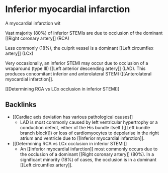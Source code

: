 # Inferior myocardial infarction

A myocardial infarction wit 

Vast majority (80%) of inferior STEMIs are due to occlusion of the dominant [[Right coronary artery]] (RCA)

Less commonly (18%), the culprit vessel is a dominant [[Left circumflex artery]] (LCx)

Very occasionally, an inferior STEMI may occur due to occlusion of a wraparound (type III) [[Left anterior descending artery]] (LAD). This produces concomitant inferior and anterolateral STEMI ([[Anterolateral myocardial infarction]].

[[Determining RCA vs LCx occlusion in inferior STEMI]]

## Backlinks
* [[Cardiac axis deviation has various pathological causes]]
	* LAD is most commonly caused by left ventricular hypertrophy or a conduction defect, either of the His bundle itself ([[Left bundle branch block]]) or loss of cardiomyocytes to depolarise in the right atrium and ventricle due to [[Inferior myocardial infarction]].
* [[Determining RCA vs LCx occlusion in inferior STEMI]]
	* An [[Inferior myocardial infarction]] most commonly occurs due to the occlusion of a dominant [[Right coronary artery]] (80%). In a significant minority (18%) of cases, the occlusion is in a dominant [[Left circumflex artery]].

<!-- {BearID:14C7E343-CE33-4B9C-B92A-882F24D20C4A-33765-00031245FDF60A75} -->
